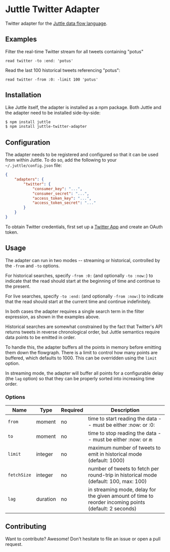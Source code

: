 # Juttle Twitter Adapter

Twitter adapter for the [Juttle data flow
language](https://github.com/juttle/juttle).

## Examples

Filter the real-time Twitter stream for all tweets containing "potus"

```juttle
read twitter -to :end: 'potus'
```

Read the last 100 historical tweets referencing "potus":

```
read twitter -from :0: -limit 100 'potus'
```

## Installation

Like Juttle itself, the adapter is installed as a npm package. Both Juttle and
the adapter need to be installed side-by-side:

```bash
$ npm install juttle
$ npm install juttle-twitter-adapter
```

## Configuration

The adapter needs to be registered and configured so that it can be used from
within Juttle. To do so, add the following to your `~/.juttle/config.json` file:

```json
{
    "adapters": {
        "twitter": {
            "consumer_key": "...",
            "consumer_secret": "...",
            "access_token_key": "...",
            "access_token_secret": "..."
        }
    }
}
```

To obtain Twitter credentials, first set up a [Twitter App](https://apps.twitter.com/) and create an OAuth token.

## Usage

The adapter can run in two modes -- streaming or historical, controlled by the `-from` and `-to` options.

For historical searches, specify `-from :0:` (and optionally `-to :now:`) to indicate that the read should start at the beginning of time and continue to the present.

For live searches, specify `-to :end:` (and optionally `-from :now:`) to indicate that the read should start at the current time and continue indefinitely.

In both cases the adapter requires a single search term in the filter expression, as shown in the examples above.

Historical searches are somewhat constrained by the fact that Twitter's API returns
tweets in reverse chronological order, but Juttle semantics require data points
to be emitted in order.

To handle this, the adapter buffers all the points in memory before emitting
them down the flowgraph. There is a limit to control how many points are
buffered, which defaults to 1000. This can be overridden using the `limit`
option.

In streaming mode, the adapter will buffer all points for a configurable delay (the `lag` option)
so that they can be properly sorted into increasing time order.

### Options

Name | Type | Required | Description
-----|------|----------|-------------
`from`  | moment | no | time to start reading the data -- must be either :now: or :0:
`to`  | moment | no | time to stop reading the data -- must be either :now: or :end:
`limit`  | integer | no | maximum number of tweets to emit in historical mode (default: 1000)
`fetchSize`  | integer | no | number of tweets to fetch per round-trip in historical mode (default: 100, max: 100)
`lag`  | duration | no | in streaming mode, delay for the given amount of time to reorder incoming points (default: 2 seconds)

## Contributing

Want to contribute? Awesome! Don’t hesitate to file an issue or open a pull
request.
